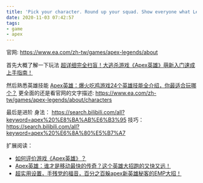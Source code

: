 ```yaml
---
title: 'Pick your character. Round up your squad. Show everyone what Legends are made of: APEX'
date: 2020-11-03 07:42:57
tags:
- game
- apex
---
```


官网: https://www.ea.com/zh-tw/games/apex-legends/about

首先大概了解一下玩法
[超详细完全扫盲！大逃杀游戏《Apex英雄》萌新入门速成上手指南！](https://www.bilibili.com/video/BV17b411U7EE?from=search&seid=784979808239111258)

然后熟悉英雄技能
[Apex英雄：爆火吃鸡游戏24个英雄技能全介绍，你最适合玩哪个？](https://www.bilibili.com/video/BV1nb411S7Hu?from=search&seid=2672814253694445232)
更全面的还是看官网的文字描述: https://www.ea.com/zh-tw/games/apex-legends/about/characters

最后是进阶
身法： https://search.bilibili.com/all?keyword=apex%20%E8%BA%AB%E6%B3%95
技巧： https://search.bilibili.com/all?keyword=apex%20%E6%8A%80%E5%B7%A7

扩展阅读：
- [如何评价游戏《Apex英雄》？](https://www.zhihu.com/question/311284526)
- [Apex英雄：谁才是移动最快的传奇？这个英雄大招跑的又快又远！](https://www.bilibili.com/video/BV17b411g7JF?from=search&seid=4290014240875470524)
- [超实用设置，手残党的福音，百分之百躲apex新英雄秘客的EMP大招！](https://www.bilibili.com/video/BV1LE411o7f8?from=search&seid=3804512488709912792)
